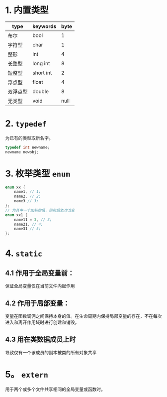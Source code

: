 # 1. 内置类型
| type | keywords | byte |
| ---- | -------- | ---- |
| 布尔 | bool | 1 |
| 字符型 | char | 1 |
| 整形 | int | 4 |
| 长整型 | long int | 8 |
| 短整型 | short int | 2 |
| 浮点型 | float | 4 |
| 双浮点型 | double | 8 |
| 无类型 | void | null |

# 2. `typedef` 

为已有的类型取新名字。
```cpp
typedef int newname;
newname newobj;
```

# 3. 枚举类型 `enum`

```cpp
enum xx {
    name1, // 1;
    name2, // 2;
    name3 // 3;
};
// 为其中一个加初始值，则前后依次改变
enum xx1 {
    name11 = 3, // 3;
    name21, // 4;
    name31 // 5;
};
```

# 4. `static` 
## 4.1 作用于全局变量前：
保证全局变量仅在当前文件内起作用
## 4.2 作用于局部变量：
变量在函数调佣之间保持本身的值。在生命周期内保持局部变量的存在，不在每次进入和离开作用域时进行创建和销毁。
## 4.3 用在类数据成员上时
导致仅有一个该成员的副本被类的所有对象共享

# 5。 `extern`
用于两个或多个文件共享相同的全局变量或函数时。



